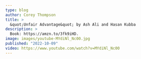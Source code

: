 ```yaml
---
type: blog
author: Corey Thompson
title: >
  &quot;Unfair Advantage&quot; by Ash Ali and Hasan Kubba
description: >
  Book: https://amzn.to/3fk9iHD.
image: images/youtube-MYdiNl_Nc00.jpg
published: "2022-10-09"
video: https://www.youtube.com/watch?v=MYdiNl_Nc00
---
```

